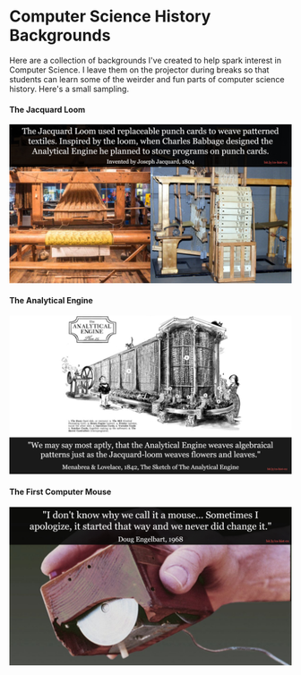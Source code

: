 # Computer Science History Backgrounds

Here are a collection of backgrounds I've created to help spark interest in Computer Science.
I leave them on the projector during breaks so that students can learn some of the
weirder and fun parts of computer science history. Here's a small sampling.

#### The Jacquard Loom

![jacquard loom](1804-jacquard-loom/jacquard-loom.jpg)

#### The Analytical Engine

![weave analytical engine](1842-sketch-of-analytical-engine/analytical-engine.jpg)

#### The First Computer Mouse

![mouse origin](1968-demo-mouse/mouse-origin.jpg)
